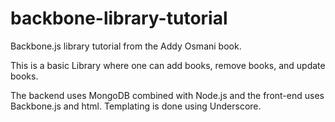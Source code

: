backbone-library-tutorial
=========================

Backbone.js library tutorial from the Addy Osmani book.

This is a basic Library where one can add books, remove books,
and update books.

The backend uses MongoDB combined with Node.js and the front-end
uses Backbone.js and html. Templating is done using Underscore.
